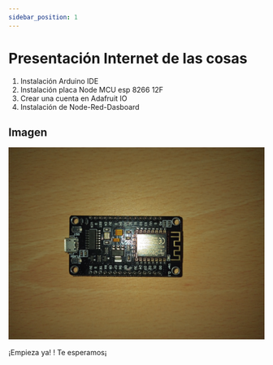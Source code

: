 ```yaml
---
sidebar_position: 1
---
```


# Presentación Internet de las cosas
 1. Instalación Arduino IDE
 2. Instalación placa Node MCU esp 8266 12F
 3. Crear una cuenta en Adafruit IO
 4. Instalación de Node-Red-Dasboard

 ## Imagen

  ![Esp8266](/img/ESP8266.jpg)

 
 ¡Empieza ya!
 ! Te esperamos¡
